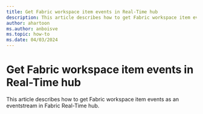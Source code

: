 ```yaml
---
title: Get Fabric workspace item events in Real-Time hub
description: This article describes how to get Fabric workspace item events as an eventstream in Fabric Real-Time hub.
author: ahartoon
ms.author: anboisve
ms.topic: how-to
ms.date: 04/03/2024
---
```


# Get Fabric workspace item events in Real-Time hub
This article describes how to get Fabric workspace item events as an eventstream in Fabric Real-Time hub.
